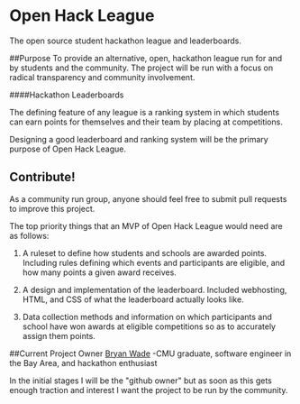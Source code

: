 # Open Hack League
The open source student hackathon league and leaderboards. 

##Purpose
To provide an alternative, open, hackathon league run for and by students and the community.  The project will be run with a focus on radical transparency and community involvement.

####Hackathon Leaderboards  

The defining feature of any league is a ranking system in which students can earn points for themselves and their team by placing at competitions.  

Designing a good leaderboard and ranking system will be the primary purpose of Open Hack League.

## Contribute!
As a community run group, anyone should feel free to submit pull requests to improve this project.

The top priority things that an MVP of Open Hack League would need are as follows:

1. A ruleset to define how students and schools are awarded points.  Including rules defining which events and participants are eligible, and how many points a given award receives.

2. A design and implementation of the leaderboard.  Included webhosting, HTML, and CSS of what the leaderboard actually looks like.

3. Data collection methods and information on which participants and school have won awards at eligible competitions so as to accurately assign them points.

##Current Project Owner
[Bryan Wade](https://github.com/stale2000) -CMU graduate, software engineer in the Bay Area, and hackathon enthusiast

In the initial stages I will be the "github owner" but as soon as this gets enough traction and interest I want the project to be run by the community.
